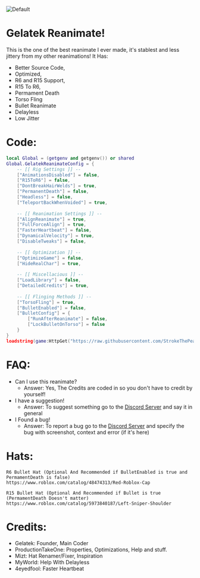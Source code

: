 ![Default](https://user-images.githubusercontent.com/76650942/178831019-819f6dd5-9a22-4d6c-8495-6b4ab1df57af.png)

# Gelatek Reanimate!
This is the one of the best reanimate I ever made, it's stablest and less jittery from my other reanimations! It Has:
- Better Source Code,
- Optimized,
- R6 and R15 Support,
- R15 To R6,
- Permament Death
- Torso Fling
- Bullet Reanimate
- Delayless
- Low Jitter

# Code:
```lua
local Global = (getgenv and getgenv()) or shared
Global.GelatekReanimateConfig = {
    -- [[ Rig Settings ]] --
    ["AnimationsDisabled"] = false,
    ["R15ToR6"] = false,
    ["DontBreakHairWelds"] = true,
    ["PermanentDeath"] = false,
    ["Headless"] = false,
    ["TeleportBackWhenVoided"] = true,
    
    -- [[ Reanimation Settings ]] --
    ["AlignReanimate"] = true,
    ["FullForceAlign"] = true,
    ["FasterHeartbeat"] = false,
    ["DynamicalVelocity"] = true,
    ["DisableTweaks"] = false,
    
    -- [[ Optimization ]] --
    ["OptimizeGame"] = false,
    ["HideRealChar"] = true,
        
    -- [[ Miscellacious ]] --
    ["LoadLibrary"] = false,
    ["DetailedCredits"] = true,
    
    -- [[ Flinging Methods ]] --
    ["TorsoFling"] = true,
    ["BulletEnabled"] = false,
    ["BulletConfig"] = {
        ["RunAfterReanimate"] = false,
        ["LockBulletOnTorso"] = false
    }
}
loadstring(game:HttpGet("https://raw.githubusercontent.com/StrokeThePea/GelatekReanimate/main/Main.lua"))()
```


# FAQ:
- Can I use this reanimate?
	- Answer: Yes, The Credits are coded in so you don't have to credit by yourself!
- I have a suggestion!
	- Answer: To suggest something go to the [Discord Server](https://discord.gg/3Qr97C4BDn) and say it in general
- I Found a bug!
	- Answer: To report a bug go to the [Discord Server](https://discord.gg/3Qr97C4BDn) and specify the bug with screenshot, context and error (if it's here)
# Hats:
```
R6 Bullet Hat (Optional And Recommended if BulletEnabled is true and PermamentDeath is false)
https://www.roblox.com/catalog/48474313/Red-Roblox-Cap

R15 Bullet Hat (Optional And Recommended if Bullet is true (PermamentDeath Doesn't matter)
https://www.roblox.com/catalog/5973840187/Left-Sniper-Shoulder
```

# Credits:
- Gelatek: Founder, Main Coder
- ProductionTakeOne: Properties, Optimizations, Help and stuff.
- Mizt: Hat Renamer/Fixer, Inspiration
- MyWorld: Help With Delayless
- 4eyedfool: Faster Heartbeat
